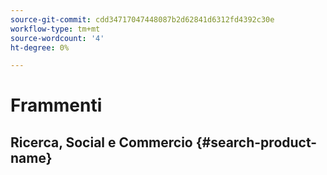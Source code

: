 ```yaml
---
source-git-commit: cdd34717047448087b2d62841d6312fd4392c30e
workflow-type: tm+mt
source-wordcount: '4'
ht-degree: 0%

---
```

# Frammenti

## Ricerca, Social e Commercio {#search-product-name}
